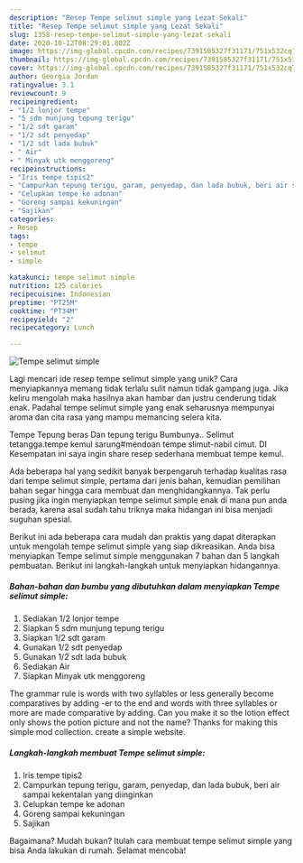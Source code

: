```yaml
---
description: "Resep Tempe selimut simple yang Lezat Sekali"
title: "Resep Tempe selimut simple yang Lezat Sekali"
slug: 1358-resep-tempe-selimut-simple-yang-lezat-sekali
date: 2020-10-12T08:29:01.802Z
image: https://img-global.cpcdn.com/recipes/7391585327f31171/751x532cq70/tempe-selimut-simple-foto-resep-utama.jpg
thumbnail: https://img-global.cpcdn.com/recipes/7391585327f31171/751x532cq70/tempe-selimut-simple-foto-resep-utama.jpg
cover: https://img-global.cpcdn.com/recipes/7391585327f31171/751x532cq70/tempe-selimut-simple-foto-resep-utama.jpg
author: Georgia Jordan
ratingvalue: 3.1
reviewcount: 9
recipeingredient:
- "1/2 lonjor tempe"
- "5 sdm munjung tepung terigu"
- "1/2 sdt garam"
- "1/2 sdt penyedap"
- "1/2 sdt lada bubuk"
- " Air"
- " Minyak utk menggoreng"
recipeinstructions:
- "Iris tempe tipis2"
- "Campurkan tepung terigu, garam, penyedap, dan lada bubuk, beri air sampai kekentalan yang diinginkan"
- "Celupkan tempe ke adonan"
- "Goreng sampai kekuningan"
- "Sajikan"
categories:
- Resep
tags:
- tempe
- selimut
- simple

katakunci: tempe selimut simple 
nutrition: 125 calories
recipecuisine: Indonesian
preptime: "PT25M"
cooktime: "PT34M"
recipeyield: "2"
recipecategory: Lunch

---
```



![Tempe selimut simple](https://img-global.cpcdn.com/recipes/7391585327f31171/751x532cq70/tempe-selimut-simple-foto-resep-utama.jpg)

Lagi mencari ide resep tempe selimut simple yang unik? Cara menyiapkannya memang tidak terlalu sulit namun tidak gampang juga. Jika keliru mengolah maka hasilnya akan hambar dan justru cenderung tidak enak. Padahal tempe selimut simple yang enak seharusnya mempunyai aroma dan cita rasa yang mampu memancing selera kita.

Tempe Tepung beras Dan tepung terigu Bumbunya.. Selimut tetangga.tempe kemul sarung#mendoan tempe slimut-nabil cimut. DI Kesempatan ini saya ingin share resep sederhana membuat tempe kemul.

Ada beberapa hal yang sedikit banyak berpengaruh terhadap kualitas rasa dari tempe selimut simple, pertama dari jenis bahan, kemudian pemilihan bahan segar hingga cara membuat dan menghidangkannya. Tak perlu pusing jika ingin menyiapkan tempe selimut simple enak di mana pun anda berada, karena asal sudah tahu triknya maka hidangan ini bisa menjadi suguhan spesial.


Berikut ini ada beberapa cara mudah dan praktis yang dapat diterapkan untuk mengolah tempe selimut simple yang siap dikreasikan. Anda bisa menyiapkan Tempe selimut simple menggunakan 7 bahan dan 5 langkah pembuatan. Berikut ini langkah-langkah untuk menyiapkan hidangannya.

<!--inarticleads1-->

##### Bahan-bahan dan bumbu yang dibutuhkan dalam menyiapkan Tempe selimut simple:

1. Sediakan 1/2 lonjor tempe
1. Siapkan 5 sdm munjung tepung terigu
1. Siapkan 1/2 sdt garam
1. Gunakan 1/2 sdt penyedap
1. Gunakan 1/2 sdt lada bubuk
1. Sediakan  Air
1. Siapkan  Minyak utk menggoreng


The grammar rule is words with two syllables or less generally become comparatives by adding -er to the end and words with three syllables or more are made comparative by adding. Can you make it so the lotion effect only shows the potion picture and not the name? Thanks for making this simple mod collection. create a simple website. 

<!--inarticleads2-->

##### Langkah-langkah membuat Tempe selimut simple:

1. Iris tempe tipis2
1. Campurkan tepung terigu, garam, penyedap, dan lada bubuk, beri air sampai kekentalan yang diinginkan
1. Celupkan tempe ke adonan
1. Goreng sampai kekuningan
1. Sajikan




Bagaimana? Mudah bukan? Itulah cara membuat tempe selimut simple yang bisa Anda lakukan di rumah. Selamat mencoba!
